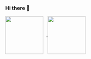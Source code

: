 ### Hi there 👋

<!--
**artem-chumak/artem-chumak** is a ✨ _special_ ✨ repository because its `README.md` (this file) appears on your GitHub profile.

Here are some ideas to get you started:

- 🔭 I’m currently working on ...
- 🌱 I’m currently learning ...
- 👯 I’m looking to collaborate on ...
- 🤔 I’m looking for help with ...
- 💬 Ask me about ...
- 📫 How to reach me: ...
- 😄 Pronouns: ...
- ⚡ Fun fact: ...
-->


<a href="https://github.com/anuraghazra/github-readme-stats">
<img height="120" style="margin-right: 10px" align="center" src="https://github-readme-stats.vercel.app/api/top-langs/?username=artem-chumak&&layout=compact&theme=dracula" />
</a>
<a href="https://github.com/anuraghazra/github-readme-stats">
<img height="120"  align="center" style="margin-right: 10px" src="https://github-readme-stats.vercel.app/api?username=artem-chumak&hide=contribs,issues&theme=dracula" />
</a>
